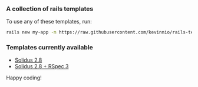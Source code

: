 ### A collection of rails templates

To use any of these templates, run:

```bash
rails new my-app -m https://raw.githubusercontent.com/kevinnio/rails-templates/master/[template]
```

### Templates currently available

- [Solidus 2.8](https://raw.githubusercontent.com/kevinnio/rails-templates/master/solidus.rb)
- [Solidus 2.8 + RSpec 3](https://raw.githubusercontent.com/kevinnio/rails-templates/master/solidus+rspec.rb)

Happy coding!
